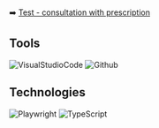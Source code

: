 
➡️ [Test - consultation with prescription](https://github.com/rkarolina/playwright_telemedi/blob/main/playwright/tests/zadanie_k_rozbicka.spec.ts)

## Tools
<img alt="VisualStudioCode" src="https://img.shields.io/badge/Visual_Studio_Code-0078D4?style=for-the-badge&logo=visual%20studio%20code&logoColor=white"/> <img alt="Github" src="https://img.shields.io/badge/GitHub-100000?style=for-the-badge&logo=github&logoColor=white"/> 

##  Technologies
<img alt="Playwright" src="https://img.shields.io/badge/Playwright-45ba4b?style=for-the-badge&logo=Playwright&logoColor=white"/> <img alt="TypeScript" src="https://img.shields.io/badge/TypeScript-007ACC?style=for-the-badge&logo=typescript&logoColor=white"/>


